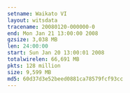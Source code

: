 ```yaml
---
setname: Waikato VI
layout: witsdata
tracename: 20080120-000000-0
end: Mon Jan 21 13:00:00 2008
gzsize: 3,038 MB
len: 24:00:00
start: Sun Jan 20 13:00:01 2008
totalwirelen: 66,691 MB
pkts: 128 million
size: 9,599 MB
md5: 60d37d3e52beed0881ca78579fcf93cc
---
```

